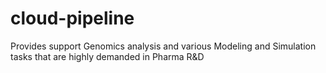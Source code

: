 # cloud-pipeline
Provides support Genomics analysis and various Modeling and Simulation tasks that are highly demanded in Pharma R&amp;D
